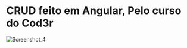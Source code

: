 # CRUD feito em Angular, Pelo curso do Cod3r


 
![Screenshot_4](https://user-images.githubusercontent.com/26188366/140821346-af58ceef-3db0-4571-88ef-3dc9ec0ccd99.png)
